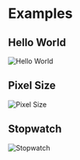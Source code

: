 # Examples

## Hello World

![Hello World](https://vhs.charm.sh/vhs-2UxNc2SJgiNqHoowbsXAMW.gif)

## Pixel Size

![Pixel Size](https://vhs.charm.sh/vhs-6iGbM7NgSABCa03nNAWlmT.gif)

## Stopwatch

![Stopwatch](https://vhs.charm.sh/vhs-6CBkkGpIwAOeyWTyeCgDvs.gif)
